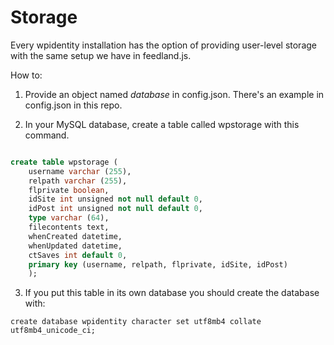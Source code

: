 # Storage

Every wpidentity installation has the option of providing user-level storage with the same setup we have in feedland.js.

How to:

1. Provide an object named <i>database</i> in config.json. There's an example in config.json in this repo.

2. In your MySQL database, create a table called wpstorage with this command. 

```SQL

create table wpstorage (	username varchar (255), 	relpath varchar (255), 	flprivate boolean,	idSite int unsigned not null default 0,	idPost int unsigned not null default 0,	type varchar (64),	filecontents text,	whenCreated datetime, 	whenUpdated datetime, 	ctSaves int default 0,	primary key (username, relpath, flprivate, idSite, idPost)	);

```

3. If you put this table in its own database you should create the database with:

`create database wpidentity character set utf8mb4 collate utf8mb4_unicode_ci;`

